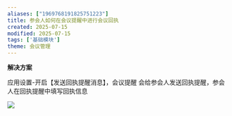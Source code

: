 ```yaml
---
aliases: ["1969768191825751223"]
title: 参会人如何在会议提醒中进行会议回执
created: 2025-07-15
modified: 2025-07-15
tags: ['基础模块']
theme: 会议管理
---
```


**解决方案**

应用设置-开启【发送回执提醒消息】，会议提醒 会给参会人发送回执提醒，参会人在回执提醒中填写回执信息

![](d9ca62beb2caa3e3ae980c73451ef7fc.jpg)